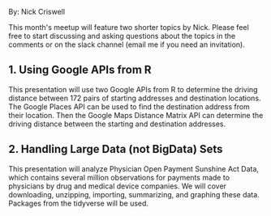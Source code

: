 By: Nick Criswell

This month's meetup will feature two shorter topics by Nick. Please feel free to start discussing and asking questions about the topics in the comments or on the slack channel (email me if you need an invitation).

## 1. Using Google APIs from R 
This presentation will use two Google APIs from R to determine the driving distance between 172 pairs of starting addresses and destination locations. The Google Places API can be used to find the destination address from their location. Then the Google Maps Distance Matrix API can determine the driving distance between the starting and destination addresses.

## 2. Handling Large Data (not BigData) Sets 
This presentation will analyze Physician Open Payment Sunshine Act Data, which contains several million observations for payments made to physicians by drug and medical device companies. We will cover downloading, unzipping, importing, summarizing, and graphing these data. Packages from the tidyverse will be used. 

